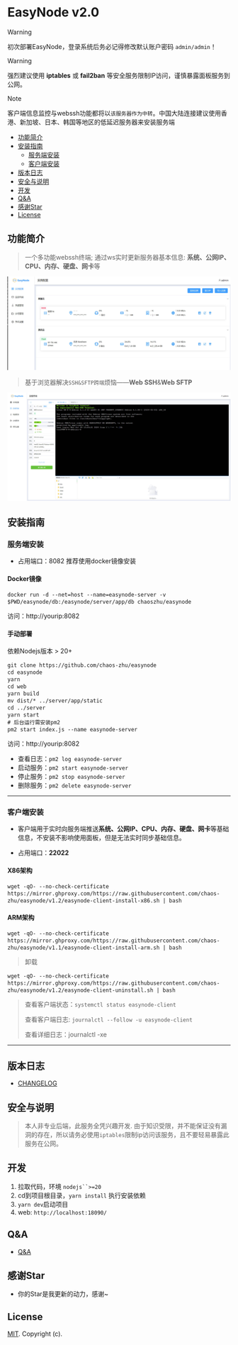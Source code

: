 # EasyNode v2.0

> [!WARNING]
> 初次部署EasyNode，登录系统后务必记得修改默认账户密码 `admin/admin`！

> [!WARNING]
> 强烈建议使用 **iptables** 或 **fail2ban** 等安全服务限制IP访问，谨慎暴露面板服务到公网。

> [!NOTE]
> 客户端信息监控与webssh功能都将以`该服务器作为中转`。中国大陆连接建议使用香港、新加坡、日本、韩国等地区的低延迟服务器来安装服务端

  - [功能简介](#功能简介)
  - [安装指南](#安装指南)
    - [服务端安装](#服务端安装)
    - [客户端安装](#客户端安装)
  - [版本日志](#版本日志)
  - [安全与说明](#安全与说明)
  - [开发](#开发)
  - [Q&A](#qa)
  - [感谢Star](#感谢star)
  - [License](#license)

## 功能简介

> 一个多功能webssh终端; 通过ws实时更新服务器基本信息: **系统、公网IP、CPU、内存、硬盘、网卡**等

![服务器面板](./doc_images/v2.0-1.jpg)

> 基于浏览器解决`SSH&SFTP跨端`烦恼——**Web SSH**&**Web SFTP**

![终端&sftp](./doc_images/v2.0-2.jpg)

## 安装指南

### 服务端安装

- 占用端口：8082  推荐使用docker镜像安装

#### Docker镜像

```shell
docker run -d --net=host --name=easynode-server -v $PWD/easynode/db:/easynode/server/app/db chaoszhu/easynode
```
访问：http://yourip:8082

#### 手动部署

依赖Nodejs版本 > 20+

```shell
git clone https://github.com/chaos-zhu/easynode
cd easynode
yarn
cd web
yarn build
mv dist/* ../server/app/static
cd ../server
yarn start
# 后台运行需安装pm2
pm2 start index.js --name easynode-server
```

访问：http://yourip:8082

- 查看日志：`pm2 log easynode-server`
- 启动服务：`pm2 start easynode-server`
- 停止服务：`pm2 stop easynode-server`
- 删除服务：`pm2 delete easynode-server`

---

### 客户端安装

- 客户端用于实时向服务端推送**系统、公网IP、CPU、内存、硬盘、网卡**等基础信息，不安装不影响使用面板，但是无法实时同步基础信息。

- 占用端口：**22022**

#### X86架构

```shell
wget -qO- --no-check-certificate https://mirror.ghproxy.com/https://raw.githubusercontent.com/chaos-zhu/easynode/v1.2/easynode-client-install-x86.sh | bash
```

#### ARM架构

```shell
wget -qO- --no-check-certificate https://mirror.ghproxy.com/https://raw.githubusercontent.com/chaos-zhu/easynode/v1.1/easynode-client-install-arm.sh | bash
```

> 卸载

```shell
wget -qO- --no-check-certificate https://mirror.ghproxy.com/https://raw.githubusercontent.com/chaos-zhu/easynode/v1.2/easynode-client-uninstall.sh | bash
```

> 查看客户端状态：`systemctl status easynode-client`
>
> 查看客户端日志: `journalctl --follow -u easynode-client`
>
> 查看详细日志：journalctl -xe

---

## 版本日志

- [CHANGELOG](./CHANGELOG.md)

## 安全与说明

> 本人非专业后端，此服务全凭兴趣开发. 由于知识受限，并不能保证没有漏洞的存在，所以请务必使用`iptables`限制ip访问该服务，且不要轻易暴露此服务在公网。

## 开发

1. 拉取代码，环境 `nodejs``>=20`
2. cd到项目根目录，`yarn install` 执行安装依赖
3. `yarn dev`启动项目
4. web: `http://localhost:18090/`

## Q&A

- [Q&A](./Q%26A.md)

## 感谢Star

- 你的Star是我更新的动力，感谢~

## License

[MIT](LICENSE). Copyright (c).
